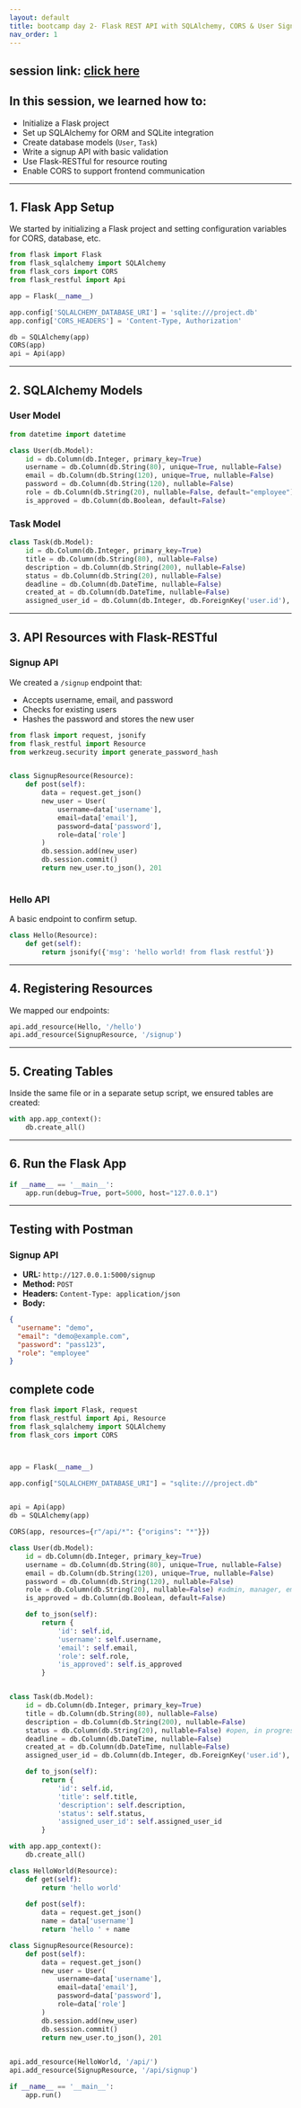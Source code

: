 ```yaml
---
layout: default
title: bootcamp day 2- Flask REST API with SQLAlchemy, CORS & User Signup
nav_order: 1
---
```


## session link:  [click here](https://youtu.be/aYCn9dqOx9I)


## In this session, we learned how to:

* Initialize a Flask project
* Set up SQLAlchemy for ORM and SQLite integration
* Create database models (`User`, `Task`)
* Write a signup API with basic validation
* Use Flask-RESTful for resource routing
* Enable CORS to support frontend communication

---

## 1. Flask App Setup

We started by initializing a Flask project and setting configuration variables for CORS, database, etc.

```python
from flask import Flask
from flask_sqlalchemy import SQLAlchemy
from flask_cors import CORS
from flask_restful import Api

app = Flask(__name__)

app.config['SQLALCHEMY_DATABASE_URI'] = 'sqlite:///project.db'
app.config['CORS_HEADERS'] = 'Content-Type, Authorization'

db = SQLAlchemy(app)
CORS(app)
api = Api(app)
```

---

## 2. SQLAlchemy Models

### User Model

```python
from datetime import datetime

class User(db.Model):
    id = db.Column(db.Integer, primary_key=True)
    username = db.Column(db.String(80), unique=True, nullable=False)
    email = db.Column(db.String(120), unique=True, nullable=False)
    password = db.Column(db.String(120), nullable=False)
    role = db.Column(db.String(20), nullable=False, default="employee")
    is_approved = db.Column(db.Boolean, default=False)
```

### Task Model

```python
class Task(db.Model):
    id = db.Column(db.Integer, primary_key=True)
    title = db.Column(db.String(80), nullable=False)
    description = db.Column(db.String(200), nullable=False)
    status = db.Column(db.String(20), nullable=False)
    deadline = db.Column(db.DateTime, nullable=False)
    created_at = db.Column(db.DateTime, nullable=False)
    assigned_user_id = db.Column(db.Integer, db.ForeignKey('user.id'), nullable=False)
```

---

## 3. API Resources with Flask-RESTful

### Signup API

We created a `/signup` endpoint that:

* Accepts username, email, and password
* Checks for existing users
* Hashes the password and stores the new user

```python
from flask import request, jsonify
from flask_restful import Resource
from werkzeug.security import generate_password_hash


class SignupResource(Resource):
    def post(self):
        data = request.get_json()
        new_user = User(
            username=data['username'],
            email=data['email'],
            password=data['password'],
            role=data['role']
        )
        db.session.add(new_user)
        db.session.commit()
        return new_user.to_json(), 201
    
```

### Hello API

A basic endpoint to confirm setup.

```python
class Hello(Resource):
    def get(self):
        return jsonify({'msg': 'hello world! from flask restful'})
```

---

## 4. Registering Resources

We mapped our endpoints:

```python
api.add_resource(Hello, '/hello')
api.add_resource(SignupResource, '/signup')
```

---

## 5. Creating Tables

Inside the same file or in a separate setup script, we ensured tables are created:

```python
with app.app_context():
    db.create_all()
```

---

##  6. Run the Flask App

```python
if __name__ == '__main__':
    app.run(debug=True, port=5000, host="127.0.0.1")
```

---

##  Testing with Postman

### Signup API

* **URL:** `http://127.0.0.1:5000/signup`
* **Method:** `POST`
* **Headers:** `Content-Type: application/json`
* **Body:**

```json
{
  "username": "demo",
  "email": "demo@example.com",
  "password": "pass123",
  "role": "employee"
}
```



## complete code

```python
from flask import Flask, request
from flask_restful import Api, Resource
from flask_sqlalchemy import SQLAlchemy
from flask_cors import CORS



app = Flask(__name__)

app.config["SQLALCHEMY_DATABASE_URI"] = "sqlite:///project.db"


api = Api(app)
db = SQLAlchemy(app)

CORS(app, resources={r"/api/*": {"origins": "*"}})

class User(db.Model):
    id = db.Column(db.Integer, primary_key=True)
    username = db.Column(db.String(80), unique=True, nullable=False)
    email = db.Column(db.String(120), unique=True, nullable=False)
    password = db.Column(db.String(120), nullable=False)
    role = db.Column(db.String(20), nullable=False) #admin, manager, employee
    is_approved = db.Column(db.Boolean, default=False)

    def to_json(self):
        return {
            'id': self.id,
            'username': self.username,
            'email': self.email,
            'role': self.role,
            'is_approved': self.is_approved
        }


class Task(db.Model):
    id = db.Column(db.Integer, primary_key=True)
    title = db.Column(db.String(80), nullable=False)
    description = db.Column(db.String(200), nullable=False)
    status = db.Column(db.String(20), nullable=False) #open, in progress, closed
    deadline = db.Column(db.DateTime, nullable=False)
    created_at = db.Column(db.DateTime, nullable=False)
    assigned_user_id = db.Column(db.Integer, db.ForeignKey('user.id'), nullable=False)

    def to_json(self):
        return {
            'id': self.id,
            'title': self.title,
            'description': self.description,
            'status': self.status,
            'assigned_user_id': self.assigned_user_id
        }

with app.app_context():
    db.create_all()

class HelloWorld(Resource):
    def get(self):
        return 'hello world'
    
    def post(self):
        data = request.get_json()
        name = data['username']
        return 'hello ' + name

class SignupResource(Resource):
    def post(self):
        data = request.get_json()
        new_user = User(
            username=data['username'],
            email=data['email'],
            password=data['password'],
            role=data['role']
        )
        db.session.add(new_user)
        db.session.commit()
        return new_user.to_json(), 201
    

api.add_resource(HelloWorld, '/api/')
api.add_resource(SignupResource, '/api/signup')

if __name__ == '__main__':
    app.run()

```